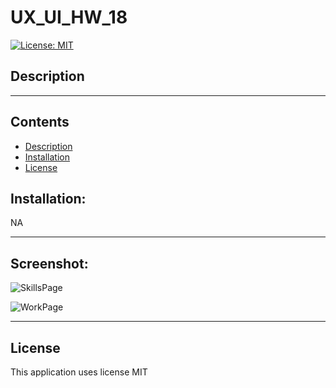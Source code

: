 # UX_UI_HW_18
[![License: MIT](https://img.shields.io/badge/License-MIT-yellow.svg)](https://opensource.org/licenses/MIT)

## Description
 


---
## Contents
- [Description](#description)
- [Installation](#installation)
- [License](#license)




## Installation:
NA

---

## Screenshot:
![SkillsPage](https://github.com/elainefmartinez/UX_UI_HW_18/assets/85318206/3e609013-7d71-450b-b2d4-11d94824d1a3)


![WorkPage](https://github.com/elainefmartinez/UX_UI_HW_18/assets/85318206/b481212d-8480-46c8-b462-678c43c5680c)



---


 ## License
This application uses license MIT
